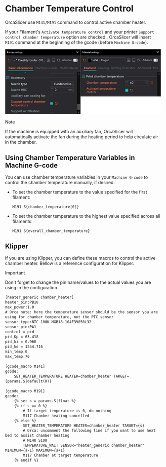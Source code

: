 # Chamber Temperature Control

OrcaSlicer use `M141/M191` command to control active chamber heater.

If your Filament's `Activate temperature control` and your printer `Support control chamber temperature` option are checked , OrcaSlicer will insert `M191` command at the beginning of the gcode (before `Machine G-code`).

![activate_chamber_heater](https://github.com/SoftFever/OrcaSlicer/blob/main/doc/images/activate_chamber_heater.png?raw=true)

> [!NOTE]
> If the machine is equipped with an auxiliary fan, OrcaSlicer will automatically activate the fan during the heating period to help circulate air in the chamber.

## Using Chamber Temperature Variables in Machine G-code

You can use chamber temperature variables in your `Machine G-code` to control the chamber temperature manually, if desired:

- To set the chamber temperature to the value specified for the first filament:
  ```gcode
  M191 S{chamber_temperature[0]}
  ```
- To set the chamber temperature to the highest value specified across all filaments:
  ```gcode
  M191 S{overall_chamber_temperature}
  ```

## Klipper

If you are using Klipper, you can define these macros to control the active chamber heater.
Bellow is a reference configuration for Klipper.

> [!Important]
> Don't forget to change the pin name/values to the actual values you are using in the configuration.

```gcode
[heater_generic chamber_heater]
heater_pin:PB10
max_power:1.0
# Orca note: here the temperature sensor should be the sensor you are using for chamber temperature, not the PTC sensor
sensor_type:NTC 100K MGB18-104F39050L32
sensor_pin:PA1
control = pid
pid_Kp = 63.418
pid_ki = 0.960
pid_kd = 1244.716
min_temp:0
max_temp:70

[gcode_macro M141]
gcode:
    SET_HEATER_TEMPERATURE HEATER=chamber_heater TARGET={params.S|default(0)}

[gcode_macro M191]
gcode:
    {% set s = params.S|float %}
    {% if s == 0 %}
        # If target temperature is 0, do nothing
        M117 Chamber heating cancelled
    {% else %}
        SET_HEATER_TEMPERATURE HEATER=chamber_heater TARGET={s}
        # Orca: uncomment the following line if you want to use heat bed to assist chamber heating
        # M140 S100
        TEMPERATURE_WAIT SENSOR="heater_generic chamber_heater" MINIMUM={s-1} MAXIMUM={s+1}
        M117 Chamber at target temperature
    {% endif %}
```